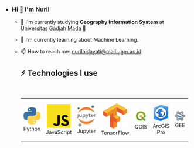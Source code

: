 - ### Hi 👋 I'm Nuril
  

  * 🔭 I'm currently studying **Geography Information System** at [Universitas Gadjah Mada 🦢](https://ugm.ac.id/)

  - 🌱 I’m currently learning about Machine Learning.
  
  - 📫 How to reach me: nurilhidayati@mail.ugm.ac.id

    ## ⚡  Technologies I use 
    
    <br>
    
    <div align="center">
        <table align="center">
            <tr>
                  <tr>
                <td align="center" width="140" height="112.43">
                    <img src="./assets/icons/python.jpeg" width="65px"/>
                    <br /> Python
                </td>
                  <td align="center" width="140" height="112.43">
                    <img src="./assets/icons/js.png" width="65px"/>
                    <br /> JavaScript
                </td>
                <td align="center" width="140" height="112.43">
                    <img src="./assets/icons/jupyter.png" width="65px"/>
                    <br /> Jupyter
                </td>
                <td align="center" width="140" height="112.43">
                    <img src="./assets/icons/tensorflow.png" width="65px"/>
                    <br /> TensorFlow
                </td>
              <td align="center" width="140" height="112.43">
                    <img src="./assets/icons/qgis.jpg" width="70px"/>
                    <br /> QGIS
                </td>
              <td align="center" width="140" height="112.43">
                    <img src="./assets/icons/arcgis pro.jpg" width="65px"/>
                    <br /> ArcGIS Pro
                </td>
              <td align="center" width="140" height="112.43">
                    <img src="./assets/icons/gee.png" width="65px"/>
                    <br /> GEE
                </td>
             </td>
            </tr>
        </table>
    </div>
    <br>

